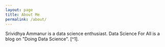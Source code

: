 ```yaml
---
layout: page
title: About Me
permalink: /about/
---
```


Srividhya Ammanur is a data science enthusiast. Data Science For All is a blog on "Doing Data Science". [^1].



